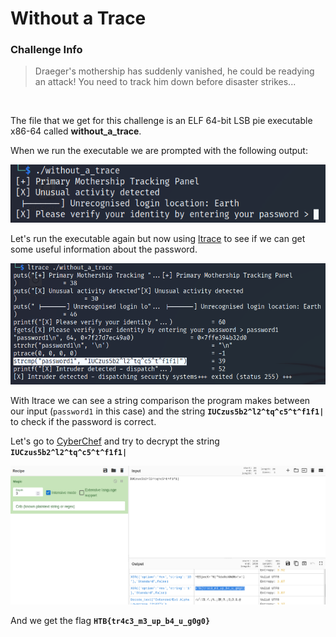 # __Without a Trace__

### __Challenge Info__

> Draeger's mothership has suddenly vanished, he could be readying an attack! You need to track him down before disaster strikes...

<br>

The file that we get for this challenge is an ELF 64-bit LSB pie executable x86-64 called __without_a_trace__.

When we run the executable we are prompted with the following output:

![without_a_trace1](./img/Without_a_Trace/without_a_trace1.png)

Let's run the executable again but now using [ltrace](https://www.tutorialspoint.com/unix_commands/ltrace.htm "ltrace") to see if we can get some useful information about the password.

![without_a_trace2](./img/Without_a_Trace/without_a_trace2.png)

With ltrace we can see a string comparison the program makes between our input (`password1` in this case) and the string __`IUCzus5b2^l2^tq^c5^t^f1f1|`__ to check if the password is correct.

Let's go to [CyberChef](https://cyberchef.org/ "CyberChef") and try to decrypt the string __`IUCzus5b2^l2^tq^c5^t^f1f1|`__

![without_a_trace3](./img/Without_a_Trace/without_a_trace3.png)

And we get the flag __`HTB{tr4c3_m3_up_b4_u_g0g0}`__